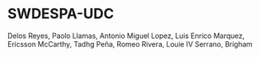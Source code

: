 # SWDESPA-UDC

Delos Reyes, Paolo
Llamas, Antonio Miguel
Lopez, Luis Enrico
Marquez, Ericsson
McCarthy, Tadhg
Peña, Romeo
Rivera, Louie IV
Serrano, Brigham
